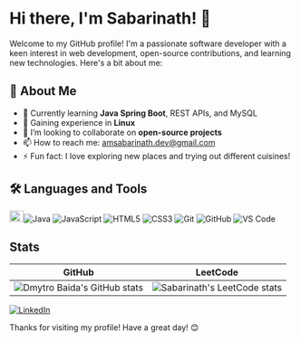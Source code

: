 # Hi there, I'm Sabarinath! 👋

Welcome to my GitHub profile! I'm a passionate software developer with a keen interest in web development, open-source contributions, and learning new technologies. Here's a bit about me:

## 🚀 About Me
- 🔭 Currently learning **Java Spring Boot**, REST APIs, and MySQL
- 🐧 Gaining experience in **Linux**
- 👯 I’m looking to collaborate on **open-source projects**
- 📫 How to reach me: [amsabarinath.dev@gmail.com](mailto:amsabarinath.dev@gmail.com)
- ⚡ Fun fact: I love exploring new places and trying out different cuisines!

## 🛠️ Languages and Tools

<img src="https://cdn.jsdelivr.net/gh/devicons/devicon/icons/java/java-original.svg" width="25" height="20" alt="Java"/>![Java](https://img.shields.io/badge/-Java-000?logo=Java)
![JavaScript](https://img.shields.io/badge/-JavaScript-000?&logo=JavaScript)
![HTML5](https://img.shields.io/badge/-HTML5-000?&logo=HTML5)
![CSS3](https://img.shields.io/badge/-CSS3-000?&logo=CSS3)
![Git](https://img.shields.io/badge/-Git-000?&logo=Git)
![GitHub](https://img.shields.io/badge/-GitHub-000?&logo=GitHub)
![VS Code](https://img.shields.io/badge/-VS%20Code-000?&logo=Visual%20Studio%20Code)

## Stats
| GitHub                                                                                                                                             | LeetCode                                                                                              |
| -------------------------------------------------------------------------------------------------------------------------------------------------- | -------------------------------------------------------------------------------------------------------- |
| ![Dmytro Baida's GitHub stats](https://github-readme-stats.vercel.app/api?username=sabarinathoverehere&show_icons=true&theme=transparent&hide_border=true) | ![Sabarinath's LeetCode stats](https://leetcode-badge-sage.vercel.app/badge/sabarinatham?theme=neutral) |

[![LinkedIn](https://img.shields.io/badge/-LinkedIn-000?&logo=LinkedIn)](https://www.linkedin.com/in/sabarinath-am-9bb522250/)

Thanks for visiting my profile! Have a great day! 😊
